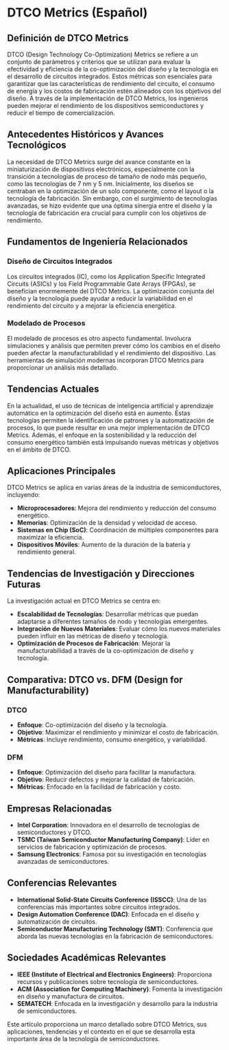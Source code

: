 # DTCO Metrics (Español)

## Definición de DTCO Metrics

DTCO (Design Technology Co-Optimization) Metrics se refiere a un conjunto de parámetros y criterios que se utilizan para evaluar la efectividad y eficiencia de la co-optimización del diseño y la tecnología en el desarrollo de circuitos integrados. Estos métricas son esenciales para garantizar que las características de rendimiento del circuito, el consumo de energía y los costos de fabricación estén alineados con los objetivos del diseño. A través de la implementación de DTCO Metrics, los ingenieros pueden mejorar el rendimiento de los dispositivos semiconductores y reducir el tiempo de comercialización.

## Antecedentes Históricos y Avances Tecnológicos

La necesidad de DTCO Metrics surge del avance constante en la miniaturización de dispositivos electrónicos, especialmente con la transición a tecnologías de proceso de tamaño de nodo más pequeño, como las tecnologías de 7 nm y 5 nm. Inicialmente, los diseños se centraban en la optimización de un solo componente, como el layout o la tecnología de fabricación. Sin embargo, con el surgimiento de tecnologías avanzadas, se hizo evidente que una óptima sinergia entre el diseño y la tecnología de fabricación era crucial para cumplir con los objetivos de rendimiento.

## Fundamentos de Ingeniería Relacionados

### Diseño de Circuitos Integrados

Los circuitos integrados (IC), como los Application Specific Integrated Circuits (ASICs) y los Field Programmable Gate Arrays (FPGAs), se benefician enormemente del DTCO Metrics. La optimización conjunta del diseño y la tecnología puede ayudar a reducir la variabilidad en el rendimiento del circuito y a mejorar la eficiencia energética.

### Modelado de Procesos

El modelado de procesos es otro aspecto fundamental. Involucra simulaciones y análisis que permiten prever cómo los cambios en el diseño pueden afectar la manufacturabilidad y el rendimiento del dispositivo. Las herramientas de simulación modernas incorporan DTCO Metrics para proporcionar un análisis más detallado.

## Tendencias Actuales

En la actualidad, el uso de técnicas de inteligencia artificial y aprendizaje automático en la optimización del diseño está en aumento. Estas tecnologías permiten la identificación de patrones y la automatización de procesos, lo que puede resultar en una mejor implementación de DTCO Metrics. Además, el enfoque en la sostenibilidad y la reducción del consumo energético también está impulsando nuevas métricas y objetivos en el ámbito de DTCO.

## Aplicaciones Principales

DTCO Metrics se aplica en varias áreas de la industria de semiconductores, incluyendo:

- **Microprocesadores**: Mejora del rendimiento y reducción del consumo energético.
- **Memorias**: Optimización de la densidad y velocidad de acceso.
- **Sistemas en Chip (SoC)**: Coordinación de múltiples componentes para maximizar la eficiencia.
- **Dispositivos Móviles**: Aumento de la duración de la batería y rendimiento general.

## Tendencias de Investigación y Direcciones Futuras

La investigación actual en DTCO Metrics se centra en:

- **Escalabilidad de Tecnologías**: Desarrollar métricas que puedan adaptarse a diferentes tamaños de nodo y tecnologías emergentes.
- **Integración de Nuevos Materiales**: Evaluar cómo los nuevos materiales pueden influir en las métricas de diseño y tecnología.
- **Optimización de Procesos de Fabricación**: Mejorar la manufacturabilidad a través de la co-optimización de diseño y tecnología.

## Comparativa: DTCO vs. DFM (Design for Manufacturability)

### DTCO

- **Enfoque**: Co-optimización del diseño y la tecnología.
- **Objetivo**: Maximizar el rendimiento y minimizar el costo de fabricación.
- **Métricas**: Incluye rendimiento, consumo energético, y variabilidad.

### DFM

- **Enfoque**: Optimización del diseño para facilitar la manufactura.
- **Objetivo**: Reducir defectos y mejorar la calidad de fabricación.
- **Métricas**: Enfocado en la facilidad de fabricación y costo.

## Empresas Relacionadas

- **Intel Corporation**: Innovadora en el desarrollo de tecnologías de semiconductores y DTCO.
- **TSMC (Taiwan Semiconductor Manufacturing Company)**: Líder en servicios de fabricación y optimización de procesos.
- **Samsung Electronics**: Famosa por su investigación en tecnologías avanzadas de semiconductores.

## Conferencias Relevantes

- **International Solid-State Circuits Conference (ISSCC)**: Una de las conferencias más importantes sobre circuitos integrados.
- **Design Automation Conference (DAC)**: Enfocada en el diseño y automatización de circuitos.
- **Semiconductor Manufacturing Technology (SMT)**: Conferencia que aborda las nuevas tecnologías en la fabricación de semiconductores.

## Sociedades Académicas Relevantes

- **IEEE (Institute of Electrical and Electronics Engineers)**: Proporciona recursos y publicaciones sobre tecnología de semiconductores.
- **ACM (Association for Computing Machinery)**: Fomenta la investigación en diseño y manufactura de circuitos.
- **SEMATECH**: Enfocada en la investigación y desarrollo para la industria de semiconductores.

Este artículo proporciona un marco detallado sobre DTCO Metrics, sus aplicaciones, tendencias y el contexto en el que se desarrolla esta importante área de la tecnología de semiconductores.